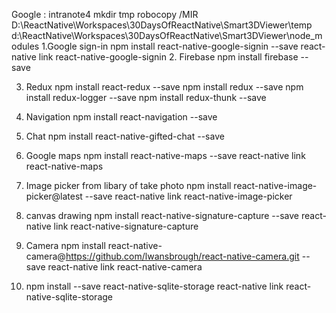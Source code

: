 Google : intranote4
mkdir tmp
robocopy /MIR D:\ReactNative\Workspaces\30DaysOfReactNative\Smart3DViewer\temp d:\ReactNative\Workspaces\30DaysOfReactNative\Smart3DViewer\node_modules
1.Google sign-in
    npm install react-native-google-signin --save
    react-native link react-native-google-signin
2. Firebase 
    npm install firebase --save

3. Redux 
     npm install react-redux --save
     npm install redux --save
     npm install redux-logger --save
     npm install redux-thunk --save
4. Navigation 
     npm install react-navigation --save
5. Chat 
    npm install react-native-gifted-chat --save
6. Google maps 
    npm install react-native-maps --save
    react-native link react-native-maps

7. Image picker from libary of take photo
    npm install react-native-image-picker@latest --save
    react-native link react-native-image-picker
8. canvas drawing
    npm install react-native-signature-capture --save
    react-native link react-native-signature-capture
9. Camera
    npm install react-native-camera@https://github.com/lwansbrough/react-native-camera.git --save
    react-native link react-native-camera

10.
    npm install --save react-native-sqlite-storage
    react-native link react-native-sqlite-storage

